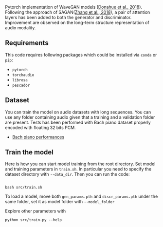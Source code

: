 Pytorch implementation of WaveGAN models ([Donahue et al., 2018](https://arxiv.org/pdf/1802.04208.pdf)).
Following the approach of SAGAN([Zhang et al., 2018](https://arxiv.org/pdf/1805.08318.pdf)), a pair of attention layers has been added to both the generator and discriminator. Improvement are observed on the long-term structure representation of audio modality.

## Requirements
This code requires following packages which could be installed via `conda` or `pip`:

* `pytorch`
* `torchaudio`
* `librosa`
* `pescador`


## Dataset

You can train the model on audio datasets with long sequences. You can use any folder containing audio given that a training and a validation folder are present.
Tests has been performed with Bach piano dataset properly encoded with floating 32 bits PCM.

- [Bach piano performances](http://deepyeti.ucsd.edu/cdonahue/wavegan/data/mancini_piano.tar.gz)

## Train the model

Here is how you can start model training from the root directory. Set model and training parameters in `train.sh`. In particular you need to specify the dataset directory with `--data_dir`. Then you can run the code:

```

bash src/train.sh
```

To load a model, move both `gen_params.pth` and `discr_params.pth` under the same folder, set it as model folder with `--model_folder`

Explore other parameters with
```
python src/train.py --help
```



